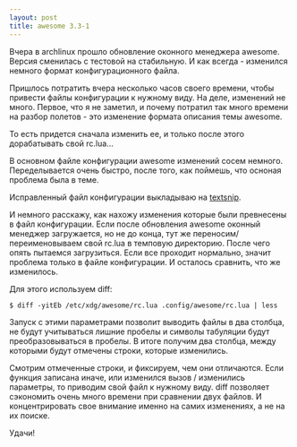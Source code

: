 ```yaml
--- 
layout: post
title: awesome 3.3-1
---
```

Вчера в archlinux прошло обновление оконного менеджера awesome. Версия сменилась с тестовой на стабильную. И как всегда - изменился немного формат конфигурационного файла.
<!--more-->
Пришлось потратить вчера несколько часов своего времени, чтобы привести файлы конфигурации к нужному виду. На деле, изменений не много. Первое, что я не заметил, и почему потратил так много времени на разбор полетов - это изменение формата описания темы awesome.

То есть придется сначала изменить ее, и только после этого дорабатывать свой rc.lua...

В основном файле конфигурации awesome изменений сосем немного. Переделывается очень быстро, после того, как поймешь, что осноная проблема была в теме.

Исправленный файл конфигурации выкладываю на <a href="http://textsnip.com/ebc907">textsnip</a>.

И немного расскажу, как нахожу изменения которые были превнесены в файл конфигурации. Если после обновления awesome оконный менеджер загружается, но не до конца, тут же переносим/переименовываем свой rc.lua в темповую директорию. После чего опять пытаемся загрузиться. Если все проходит нормально, значит проблема только в файле конфигурации. И осталось сравнить, что же изменилось.

Для этого используем diff:
<pre><code>$ diff -yitEb /etc/xdg/awesome/rc.lua .config/awesome/rc.lua | less</code></pre>

Запуск с этими параметрами позволит выводить файлы в два столбца, не будут учитываться лишние пробелы и символы табуляции будут преобразовываться в пробелы. В итоге получим два столбца, между которыми будут отмечены строки, которые изменились.

Смотрим отмеченные строки, и фиксируем, чем они отличаются. Если функция записана иначе, или изменился вызов / изменились параметры, то приводим свой файл к нужному виду. diff позволяет сэкономить очень много времени при сравнении двух файлов. И концентрировать свое внимание именно на самих изменениях, а не на их поиске.

Удачи!
